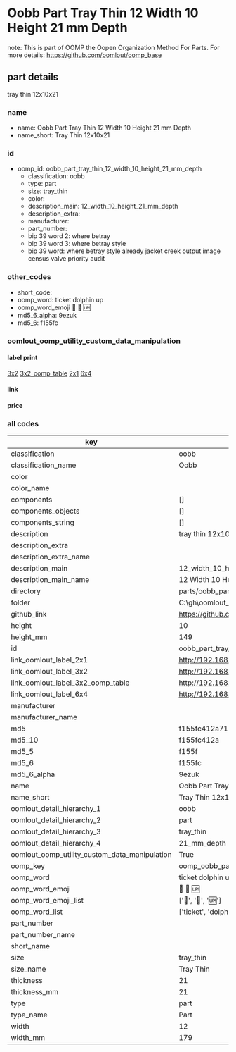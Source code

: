 # Oobb Part Tray Thin 12 Width 10 Height 21 mm Depth  

note: This is part of OOMP the Oopen Organization Method For Parts. For more details: https://github.com/oomlout/oomp_base

##  part details
  



tray thin 12x10x21



### name
* name: Oobb Part Tray Thin 12 Width 10 Height 21 mm Depth
* name_short: Tray Thin 12x10x21 
### id
* oomp_id: oobb_part_tray_thin_12_width_10_height_21_mm_depth
  * classification: oobb
  * type: part
  * size: tray_thin
  * color: 
  * description_main: 12_width_10_height_21_mm_depth
  * description_extra: 
  * manufacturer: 
  * part_number: 
  * bip 39 word 2: where betray
  * bip 39 word 3: where betray style
  * bip 39 word: where betray style already jacket creek output image census valve priority audit

### other_codes
* short_code: 
* oomp_word: ticket dolphin up
* oomp_word_emoji :ticket: :dolphin: :up:
* md5_6_alpha: 9ezuk
* md5_6: f155fc






### oomlout_oomp_utility_custom_data_manipulation
#### label print
[3x2](http://192.168.1.245:1112/?label=oomp%209ezuk)
[3x2_oomp_table](http://192.168.1.108:1112/?label=oomp%209ezuk)
[2x1](http://192.168.1.242:1112/?label=oomp%209ezuk)
[6x4](http://192.168.1.55:1112/?label=oomp%209ezuk)    

#### link

                              

#### price







### all codes 
| key | value |  
| --- | --- |  
| classification | oobb |  
| classification_name | Oobb |  
| color |  |  
| color_name |  |  
| components | [] |  
| components_objects | [] |  
| components_string | [] |  
| description | tray thin 12x10x21 |  
| description_extra |  |  
| description_extra_name |  |  
| description_main | 12_width_10_height_21_mm_depth |  
| description_main_name | 12 Width 10 Height 21 mm Depth |  
| directory | parts/oobb_part_tray_thin_12_width_10_height_21_mm_depth |  
| folder | C:\gh\oomlout_oobb_version_4_generated_parts\parts\oobb_part_tray_thin_12_width_10_height_21_mm_depth |  
| github_link | https://github.com/oomlout/oomlout_oomp_part_src/tree/main/parts/oobb_part_tray_thin_12_width_10_height_21_mm_depth |  
| height | 10 |  
| height_mm | 149 |  
| id | oobb_part_tray_thin_12_width_10_height_21_mm_depth |  
| link_oomlout_label_2x1 | http://192.168.1.242:1112/?label=oomp%209ezuk |  
| link_oomlout_label_3x2 | http://192.168.1.245:1112/?label=oomp%209ezuk |  
| link_oomlout_label_3x2_oomp_table | http://192.168.1.108:1112/?label=oomp%209ezuk |  
| link_oomlout_label_6x4 | http://192.168.1.55:1112/?label=oomp%209ezuk |  
| manufacturer |  |  
| manufacturer_name |  |  
| md5 | f155fc412a7153acccbb8073af855fd2 |  
| md5_10 | f155fc412a |  
| md5_5 | f155f |  
| md5_6 | f155fc |  
| md5_6_alpha | 9ezuk |  
| name | Oobb Part Tray Thin 12 Width 10 Height 21 mm Depth |  
| name_short | Tray Thin 12x10x21  |  
| oomlout_detail_hierarchy_1 | oobb |  
| oomlout_detail_hierarchy_2 | part |  
| oomlout_detail_hierarchy_3 | tray_thin |  
| oomlout_detail_hierarchy_4 | 21_mm_depth |  
| oomlout_oomp_utility_custom_data_manipulation | True |  
| oomp_key | oomp_oobb_part_tray_thin_12_width_10_height_21_mm_depth |  
| oomp_word | ticket dolphin up |  
| oomp_word_emoji | :ticket: :dolphin: :up: |  
| oomp_word_emoji_list | [':ticket:', ':dolphin:', ':up:'] |  
| oomp_word_list | ['ticket', 'dolphin', 'up'] |  
| part_number |  |  
| part_number_name |  |  
| short_name |  |  
| size | tray_thin |  
| size_name | Tray Thin |  
| thickness | 21 |  
| thickness_mm | 21 |  
| type | part |  
| type_name | Part |  
| width | 12 |  
| width_mm | 179 |  
